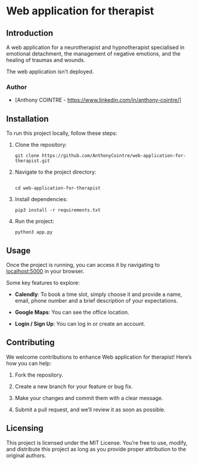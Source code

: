 # Web application for therapist

## Introduction

A web application for a neurotherapist and hypnotherapist specialised in emotional detachment, the management of negative emotions, and the healing of traumas and wounds.

The web application isn't deployed.


### Author

- [Anthony COINTRE - https://www.linkedin.com/in/anthony-cointre/]


## Installation

To run this project locally, follow these steps:

1. Clone the repository:
   ```
   git clone https://github.com/AnthonyCointre/web-application-for-therapist.git
   ```

2. Navigate to the project directory:
   ```

   cd web-application-for-therapist
   ```

3. Install dependencies:
   ```
   pip3 install -r requirements.txt
   ```

4. Run the project:
   ```
   python3 app.py
   ```


## Usage

Once the project is running, you can access it by navigating to [localhost:5000](http://localhost:5000) in your browser.

Some key features to explore:

- **Calendly**: To book a time slot, simply choose it and provide a name, email, phone number and a brief description of your expectations.

- **Google Maps**: You can see the office location.

- **Login / Sign Up**: You can log in or create an account.


## Contributing

We welcome contributions to enhance Web application for therapist! Here’s how you can help:

1. Fork the repository.

2. Create a new branch for your feature or bug fix.

3. Make your changes and commit them with a clear message.

4. Submit a pull request, and we’ll review it as soon as possible.

## Licensing

This project is licensed under the MIT License.
You’re free to use, modify, and distribute this project as long as you provide proper attribution to the original authors.
